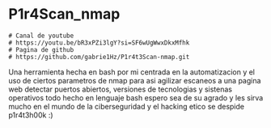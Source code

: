 # P1r4Scan_nmap

    # Canal de youtube
    # https://youtu.be/bR3xPZi3lgY?si=SF6wUgWwxDkxMfhk
    # Pagina de github
    # https://github.com/gabrie1Hz/P1r4t3Scan-nmap.git


Una herramienta hecha en bash por mi centrada en la automatizacion y el uso de ciertos parametros de nmap para asi agilizar escaneos a una pagina web
detectar puertos abiertos, versiones de tecnologias y sistenas operativos todo hecho en lenguaje bash espero sea de su agrado y les sirva mucho en el
mundo de la ciberseguridad y el hacking etico se despide p1r4t3h00k :)
